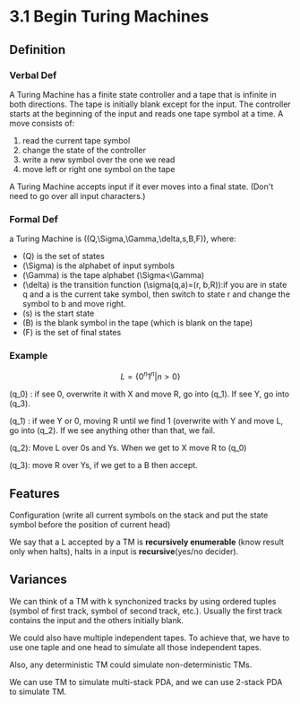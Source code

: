 # 3.1 Begin Turing Machines

## Definition

### Verbal Def

A Turing Machine has a finite state controller and a tape that is infinite in both directions. The tape is initially blank except for the input. The controller starts at the beginning of the input and reads one tape symbol at a time. A move consists of:

1. read the current tape symbol
2. change the state of the controller
3. write a new symbol over the one we read
4. move left or right one symbol on the tape

A Turing Machine accepts input if it ever moves into a final state. (Don't need to go over all input characters.)

### Formal Def

a Turing Machine is \((Q,\Sigma,\Gamma,\delta,s,B,F)​\), where:

- \(Q\) is the set of states
- \(\Sigma\) is the alphabet of input symbols
- \(\Gamma\) is the tape alphabet \(\Sigma<\Gamma\)
- \(\delta\) is the transition function \(\sigma(q,a)=(r, b,R)\):if you are in state q and a is the current take symbol, then switch to state r and change the symbol to b and move right.
- \(s\) is the start state
- \(B\) is the blank symbol in the tape (which is blank on the tape)
- \(F\) is the set of final states



### Example

$$L = \{0^n 1^n | n>0\}$$

\(q_0\) : if see 0, overwrite it with X and move R, go into \(q_1\). If see Y, go into \(q_3\).

\(q_1\) : if wee Y or 0, moving R until we find 1 (overwrite with Y and move L, go into \(q_2\). If we see anything other than that, we fail.

\(q_2\): Move L over 0s and Ys. When we get to X move R to \(q_0\)

\(q_3\): move R over Ys, if we get to a B then accept.

## Features

Configuration (write all current symbols on the stack and put the state symbol before the position of current head)

We say that a L accepted by a TM is **recursively enumerable** (know result only when halts), halts in a input is **recursive**(yes/no decider).

## Variances

We can think of a TM with k synchonized tracks by using ordered tuples (symbol of first track, symbol of second track, etc.). Usually the first track contains the input and the others initially blank.

We could also have multiple independent tapes. To achieve that, we have to use one taple and one head to simulate all those independent tapes.

Also, any deterministic TM could simulate non-deterministic TMs.

We can use TM to simulate multi-stack PDA, and we can use 2-stack PDA to simulate TM.